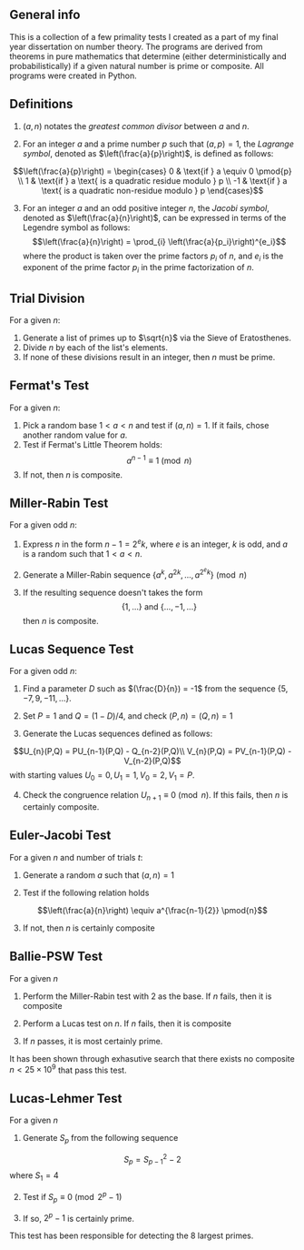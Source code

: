 ## General info
This is a collection of a few primality tests I created as a part of my final year dissertation on number theory. The programs are derived from theorems in pure mathematics that determine (either deterministically and probabilistically) if a given natural number is prime or composite. All programs were created in Python. 
	
## Definitions
1. $(a,n)$ notates the *greatest common divisor* between $a$ and $n$. 

2. For an integer $a$ and a prime number $p$ such that $(a, p) = 1$, the *Lagrange symbol*, denoted as $\left(\frac{a}{p}\right)$, is defined as follows:

$$\left(\frac{a}{p}\right) = 
\begin{cases}
    0 & \text{if } a \equiv 0 \pmod{p} \\
    1 & \text{if } a \text{ is a quadratic residue modulo } p \\
    -1 & \text{if } a \text{ is a quadratic non-residue modulo } p
\end{cases}$$


3. For an integer $a$ and an odd positive integer $n$, the *Jacobi symbol*, denoted as $\left(\frac{a}{n}\right)$, can be expressed in terms of the Legendre symbol as follows:
$$\left(\frac{a}{n}\right) =
\prod_{i} \left(\frac{a}{p_i}\right)^{e_i}$$
where the product is taken over the prime factors $p_i$ of $n$, and $e_i$ is the exponent of the prime factor $p_i$ in the prime factorization of $n$.

## Trial Division
For a given $n$:
1. Generate a list of primes up to $\sqrt{n}$ via the Sieve of Eratosthenes.
2. Divide $n$ by each of the list's elements.
3. If none of these divisions result in an integer, then $n$ must be prime.
	
## Fermat's Test
For a given $n$:
1. Pick a random base $1 < a < n$ and test if $(a,n) = 1$. If it fails, chose another random value for $a$.
2. Test if Fermat's Little Theorem holds: $$a^{n-1} \equiv 1 \pmod{n}$$
3. If not, then $n$ is composite.


## Miller-Rabin Test
For a given odd $n$:
1. Express $n$ in the form $n-1 = 2^{e}k$, where $e$ is an integer, $k$ is odd, and $a$ is a random such that $1 < a < n$.

2. Generate a Miller-Rabin sequence $\{a^k, a^{2k},...,a^{2^ek} \} \pmod{n}$

3. If the resulting sequence doesn't takes the form $$\{ 1,...\}\text{ and }\{...,-1,...\}$$ then $n$ is composite.


## Lucas Sequence Test
For a given odd $n$:
1. Find a parameter $D$ such as $(\frac{D}{n}) = -1$ from the sequence $\{5, -7, 9, -11,...\}$.

2. Set $P = 1$ and $Q = (1 - D)/4$, and check $(P,n) = (Q,n) = 1$ 

3. Generate the Lucas sequences defined as follows:

$$U_{n}(P,Q) = PU_{n-1}(P,Q) - Q_{n-2}(P,Q)\\
V_{n}(P,Q) = PV_{n-1}(P,Q) - V_{n-2}(P,Q)$$
with starting values $U_0 = 0, U_1 = 1, V_0 = 2, V_1 = P$.

4. Check the congruence relation $U_{n+1} \equiv 0 \pmod{n}$. If this fails, then $n$ is certainly composite.

## Euler-Jacobi Test
For a given $n$ and number of trials $t$:
1. Generate a random $a$ such that $(a,n) = 1$ 

2. Test if the following relation holds

$$\left(\frac{a}{n}\right) \equiv a^{\frac{n-1}{2}} \pmod{n}$$

3. If not, then $n$ is certainly composite

## Ballie-PSW Test
For a given $n$
1. Perform the Miller-Rabin test with 2 as the base. If $n$ fails, then it is composite 

2. Perform a Lucas test on $n$. If $n$ fails, then it is composite

3. If $n$ passes, it is most certainly prime.

It has been shown through exhasutive search that there exists no composite $n<25 \times 10^{9}$ that pass this test. 

## Lucas-Lehmer Test
For a given $n$
1. Generate $S_p$ from the following sequence 

$$S_p = S_{p-1}^2 - 2$$ 
where $S_1 = 4$

2. Test if $S_p \equiv 0\pmod{2^p - 1}$

3. If so, $2^p - 1$ is certainly prime.

This test has been responsible for detecting the 8 largest primes.
